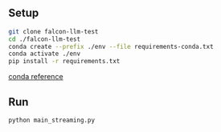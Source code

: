 Setup
---
``` bash
git clone falcon-llm-test
cd ./falcon-llm-test
conda create --prefix ./env --file requirements-conda.txt
conda activate ./env
pip install -r requirements.txt
```

[conda reference](https://conda.io/projects/conda/en/latest/user-guide/tasks/manage-environments.html#specifying-a-location-for-an-environment)


Run
---
``` bash
python main_streaming.py
```